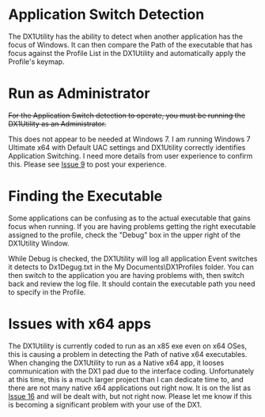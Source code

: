 # Application Switch Detection #

The DX1Utility has the ability to detect when another application has the focus of Windows.  It can then compare the Path of the executable that has focus against the Profile List in the DX1Utility and automatically apply the Profile's keymap.

# Run as Administrator #

~~For the Application Switch detection to operate, you must be running the DX1Utility as an Administrator.~~

This does not appear to be needed at Windows 7.  I am running Windows 7 Ultimate x64 with Default UAC settings and DX1Utility correctly identifies Application Switching.  I need more details from user experience to confirm this.  Please see [Issue 9](https://code.google.com/p/ew-ergodex-dx1-driver/issues/detail?id=9) to post your experience.

# Finding the Executable #

Some applications can be confusing as to the actual executable that gains focus when running.  If you are having problems getting the right executable assigned to the profile, check the "Debug" box in the upper right of the DX1Utility Window.

While Debug is checked, the DX1Utility will log all application Event switches it detects to Dx1Degug.txt in the My Documents\DX1Profiles folder.  You can then switch to the application you are having problems with, then switch back and review the log file.  It should contain the executable path you need to specify in the Profile.

# Issues with x64 apps #

The DX1Utility is currently coded to run as an x85 exe even on x64 OSes, this is causing a problem in detecting the Path of native x64 executables.  When changing the DX1Utility to run as a Native x64 app, it looses communication with the DX1 pad due to the interface coding.  Unfortunately at this time, this is a much larger project than I can dedicate time to, and there are not many native x64 applications out right now.  It is on the list as [Issue 16](https://code.google.com/p/ew-ergodex-dx1-driver/issues/detail?id=16) and will be dealt with, but not right now.  Please let me know if this is becoming a significant problem with your use of the DX1.